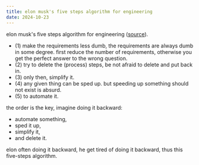 ```yaml
---
title: elon musk's five steps algorithm for engineering
date: 2024-10-23
---
```


elon musk's five steps algorithm for engineering
([source](https://www.youtube.com/watch?v=tRsxLLghL1k)).

- (1) make the requirements less dumb,
  the requirements are always dumb in some degree.
  first reduce the number of requirements,
  otherwise you get the perfect answer to the wrong question.
- (2) try to delete the (process) steps,
  be not afraid to delete and put back in.
- (3) only then, simplify it.
- (4) any given thing can be sped up.
  but speeding up something should not exist is absurd.
- (5) to automate it.

the order is the key, imagine doing it backward:

- automate something,
- sped it up,
- simplify it,
- and delete it.

elon often doing it backward,
he get tired of doing it backward,
thus this five-steps algorithm.
